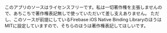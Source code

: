 このアプリのソースはライセンスフリーです。私は一切著作権を主張しませんので、あちこちで著作権表記無しで使っていただいて差し支えありません。
ただし、このソースが前提にしているFirebase iOS Native Binding LibraryのほうはMITに設定していますので、そちらのほうは著作権表記してほしいです。
